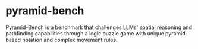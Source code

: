 # pyramid-bench
Pyramid-Bench is a benchmark that challenges LLMs' spatial reasoning and pathfinding capabilities through a logic puzzle game with unique pyramid-based notation and complex movement rules.
